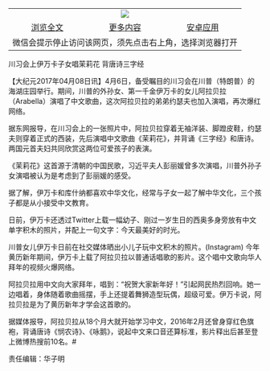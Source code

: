 

<table>
  <tr>
    <td align="center" colspan="3">
      <a href="https://github.com/ogate/ogate/blob/master/README.md"><img src="https://cloud.githubusercontent.com/assets/11880933/13434984/f430fae2-e012-11e5-814f-c2df1e82b247.jpg"/></a>
    </td>
  </tr>
  <tr>
    <td align="center">
      <a href="https://s3.ap-south-1.amazonaws.com/ogatem/oGate.htm?c816324&from=oNote">浏览全文</a>
    </td>
    <td align="center">
      <a href="https://s3.ap-south-1.amazonaws.com/ogatem/oGate.htm?from=oNote">更多内容</a>
    </td>
    <td align="center">
      <a href="https://raw.githubusercontent.com/ogate/up/master/ogate.apk">安卓应用</a>
    </td>
  </tr>
  <tr>
    <td align="center" colspan="3">
      微信会提示停止访问该网页，须先点击右上角，选择浏览器打开
    </td>
  </tr>
</table>    



川习会上伊万卡子女唱茉莉花 背唐诗三字经






        

【大纪元2017年04月08日讯】4月6日，备受瞩目的川习会在川普（特朗普）的海湖庄园举行。期间，川普的外孙女、第一千金伊万卡的女儿阿拉贝拉（Arabella）演唱了中文歌曲，这次阿拉贝拉的弟弟约瑟夫也加入演唱，再次爆红网络。


据东网报导，在川习会上的一张照片中，阿拉贝拉穿着无袖洋装、脚蹬皮鞋，约瑟夫则穿着正式的西装，先后演唱中文歌曲《茉莉花》，并背诵《三字经》和唐诗。两国元首夫妇共同欣赏这两位可爱孩子的表演。


《茉莉花》这首源于清朝的中国民歌，习近平夫人彭丽媛曾多次演唱，川普外孙子女演唱被认为是考虑到了彭丽媛的感受。


据了解，伊万卡和库什纳都喜欢中华文化，经常与子女一起了解中华文化，三个孩子都是从小接受中文教育。


日前，伊万卡还透过Twitter上载一幅幼子、刚过一岁生日的西奥多身旁放有中文单字积木的照片，并配上一句文字：今天最美好的时光。


川普女儿伊万卡日前在社交媒体晒出小儿子玩中文积木的照片。(Instagram)
今年黄历新年期间，伊万卡上载了阿拉贝拉以普通话唱歌的影片。这个唱中文歌向华人拜年的视频火爆网络。


阿拉贝拉用中文向大家拜年，唱到：“祝贺大家新年好！”引起网民热烈回响。她一边唱着，身体随着歌曲摇摆，手上还提着舞狮造型玩偶，超级可爱。伊万卡说，阿拉贝拉是为了黄历新年才学会这首歌的。


据媒体报导，阿拉贝拉从18个月大就开始学习中文，2016年2月还曾身穿红色旗袍，背诵唐诗《悯农诗》、《咏鹅》，说起中文来口音还算标准，影片释出后甚至登上微博热搜前10名。#


责任编辑：华子明



